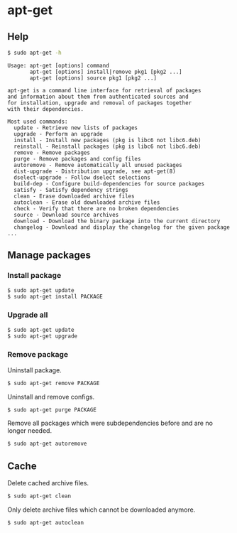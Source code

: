# apt-get


## Help

```sh
$ sudo apt-get -h
```

```
Usage: apt-get [options] command
       apt-get [options] install|remove pkg1 [pkg2 ...]
       apt-get [options] source pkg1 [pkg2 ...]

apt-get is a command line interface for retrieval of packages
and information about them from authenticated sources and
for installation, upgrade and removal of packages together
with their dependencies.

Most used commands:
  update - Retrieve new lists of packages
  upgrade - Perform an upgrade
  install - Install new packages (pkg is libc6 not libc6.deb)
  reinstall - Reinstall packages (pkg is libc6 not libc6.deb)
  remove - Remove packages
  purge - Remove packages and config files
  autoremove - Remove automatically all unused packages
  dist-upgrade - Distribution upgrade, see apt-get(8)
  dselect-upgrade - Follow dselect selections
  build-dep - Configure build-dependencies for source packages
  satisfy - Satisfy dependency strings
  clean - Erase downloaded archive files
  autoclean - Erase old downloaded archive files
  check - Verify that there are no broken dependencies
  source - Download source archives
  download - Download the binary package into the current directory
  changelog - Download and display the changelog for the given package
...
```

## Manage packages

### Install package

```sh
$ sudo apt-get update
$ sudo apt-get install PACKAGE
```

### Upgrade all

```sh
$ sudo apt-get update
$ sudo apt-get upgrade 
```

### Remove package

Uninstall package.

```sh
$ sudo apt-get remove PACKAGE
```

Uninstall and remove configs.

```sh
$ sudo apt-get purge PACKAGE
```

Remove all packages which were subdependencies before and are no longer needed.

```sh
$ sudo apt-get autoremove
```


## Cache

Delete cached archive files.

```sh
$ sudo apt-get clean
```

Only delete archive files which cannot be downloaded anymore.

```sh
$ sudo apt-get autoclean
```
